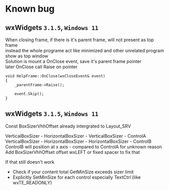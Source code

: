 ﻿# Known bug

## wxWidgets `3.1.5`, `Windows 11`
When closing frame, if there is it's parent frame, will not present as top frame  
instead the whole programe act like minimized and other unrelated program show as top window  
Solution is mount a OnClose event, save it's parent frame pointer  
later OnClose call Raise on pointer
```
void HelpFrame::OnClose(wxCloseEvent& event)
{
    _parentFrame->Raise();

    event.Skip();
}
```

## wxWidgets `3.1.5`, `Windows 11` 
Const BoxSizerVhhOffset already intergrated to Layout_SRV

VerticalBoxSizer - HorizontalBoxSizer - VerticalBoxSizer - ControlA  
VerticalBoxSizer - HorizontalBoxSizer - HorizontalBoxSizer - ControlB  
ControlB will position at x axis -<BoxSizerVhhOffset> compared to ControlA for unknown reason  
Add BoxSizerVhhOffset offset wxLEFT or fixed spacer to fix that

If that still doesn't work
- Check if your content total GetMinSize exceeds sizer limit
- Explicitly SetMinSize for each control especially TextCtrl (like wxTE_READONLY)
